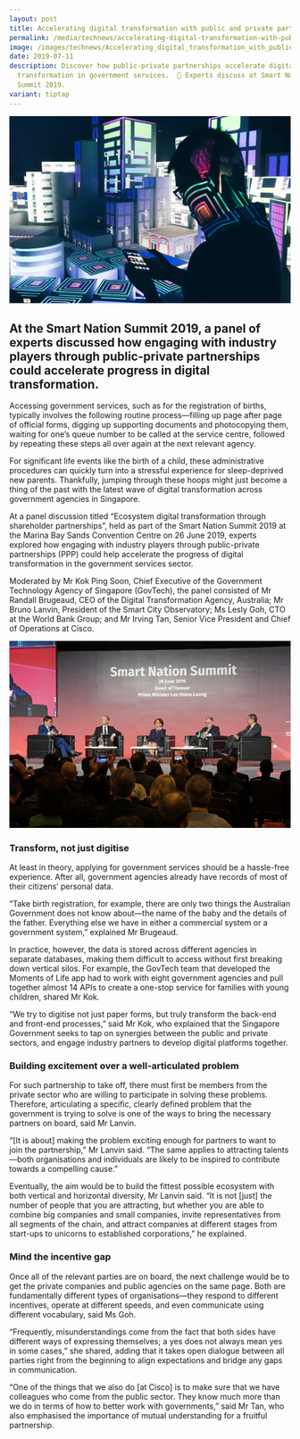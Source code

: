 ```yaml
---
layout: post
title: Accelerating digital transformation with public and private partnerships
permalink: /media/technews/accelerating-digital-transformation-with-public-private-partnerships/
image: /images/technews/Accelerating_digital_transformation_with_public_private_partnerships_1.jpg
date: 2019-07-11
description: Discover how public-private partnerships accelerate digital
  transformation in government services.  🤝 Experts discuss at Smart Nation
  Summit 2019.
variant: tiptap
---
```

![DGX2019 Panel](/images/technews/dgx-panel-part1.png)

At the Smart Nation Summit 2019, a panel of experts discussed how engaging with industry players through public-private partnerships could accelerate progress in digital transformation.
---

Accessing government services, such as for the registration of births, typically involves the following routine process—filling up page after page of official forms, digging up supporting documents and photocopying them, waiting for one’s queue number to be called at the service centre, followed by repeating these steps all over again at the next relevant agency. 

For significant life events like the birth of a child, these administrative procedures can quickly turn into a stressful experience for sleep-deprived new parents. Thankfully, jumping through these hoops might just become a thing of the past with the latest wave of digital transformation across government agencies in Singapore. 

At a panel discussion titled “Ecosystem digital transformation through shareholder partnerships”, held as part of the Smart Nation Summit 2019 at the Marina Bay Sands Convention Centre on 26 June 2019, experts explored how engaging with industry players through public-private partnerships (PPP) could help accelerate the progress of digital transformation in the government services sector. 

Moderated by Mr Kok Ping Soon, Chief Executive of the Government Technology Agency of Singapore (GovTech), the panel consisted of Mr Randall Brugeaud, CEO of the Digital Transformation Agency, Australia; Mr Bruno Lanvin, President of the Smart City Observatory; Ms Lesly Goh, CTO at the World Bank Group; and Mr Irving Tan, Senior Vice President and Chief of Operations at Cisco. 

![DGX2019 Panel](/images/technews/dgx-panel-part2.png)

### **Transform, not just digitise**

At least in theory, applying for government services should be a hassle-free experience. After all, government agencies already have records of most of their citizens’ personal data. 

“Take birth registration, for example, there are only two things the Australian Government does not know about—the name of the baby and the details of the father. Everything else we have in either a commercial system or a government system,” explained Mr Brugeaud. 

In practice, however, the data is stored across different agencies in separate databases, making them difficult to access without first breaking down vertical silos. For example, the GovTech team that developed the Moments of Life app had to work with eight government agencies and pull together almost 14 APIs to create a one-stop service for families with young children, shared Mr Kok. 

“We try to digitise not just paper forms, but truly transform the back-end and front-end processes,” said Mr Kok, who explained that the Singapore Government seeks to tap on synergies between the public and private sectors, and engage industry partners to develop digital platforms together. 

### **Building excitement over a well-articulated problem**

For such partnership to take off, there must first be members from the private sector who are willing to participate in solving these problems. Therefore, articulating a specific, clearly defined problem that the government is trying to solve is one of the ways to bring the necessary partners on board, said Mr Lanvin. 

“[It is about] making the problem exciting enough for partners to want to join the partnership,” Mr Lanvin said. “The same applies to attracting talents—both organisations and individuals are likely to be inspired to contribute towards a compelling cause.”

Eventually, the aim would be to build the fittest possible ecosystem with both vertical and horizontal diversity, Mr Lanvin said. “It is not [just] the number of people that you are attracting, but whether you are able to combine big companies and small companies, invite representatives from all segments of the chain, and attract companies at different stages from start-ups to unicorns to established corporations,” he explained. 

### **Mind the incentive gap**

Once all of the relevant parties are on board, the next challenge would be to get the private companies and public agencies on the same page. Both are fundamentally different types of organisations—they respond to different incentives, operate at different speeds, and even communicate using different vocabulary, said Ms Goh.

“Frequently, misunderstandings come from the fact that both sides have different ways of expressing themselves; a yes does not always mean yes in some cases,” she shared, adding that it takes open dialogue between all parties right from the beginning to align expectations and bridge any gaps in communication. 

“One of the things that we also do [at Cisco] is to make sure that we have colleagues who come from the public sector. They know much more than we do in terms of how to better work with governments,” said Mr Tan, who also emphasised the importance of mutual understanding for a fruitful partnership.